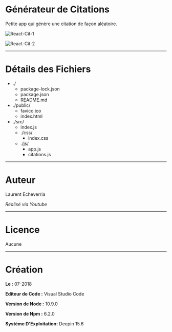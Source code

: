 # Générateur de Citations

Petite app qui génère une citation de façon aléatoire.

![React-Cit-1](https://preview.ibb.co/j8St98/Deepin_Capture_cran_20180714163841.png)

![React-Cit-2](https://preview.ibb.co/cosh2T/Deepin_Capture_cran_20180714163935.png)

---

# Détails des Fichiers

* ./
    * package-lock.json
    * package.json
    * README.md
* ./public/
    * favico.ico
    * index.html
* ./src/
    * index.js
    * ./css/
        * index.css
    * ./js/
        * app.js
        * citations.js  

---

# Auteur

Laurent Echeverria

_Réalisé via Youtube_

---

# Licence

Aucune

---

# Création

**Le :** 07-2018

**Editeur de Code :** Visual Studio Code

**Version de Node :** 10.9.0

**Version de Npm :** 6.2.0

**Système D'Exploitation:** Deepin 15.6

